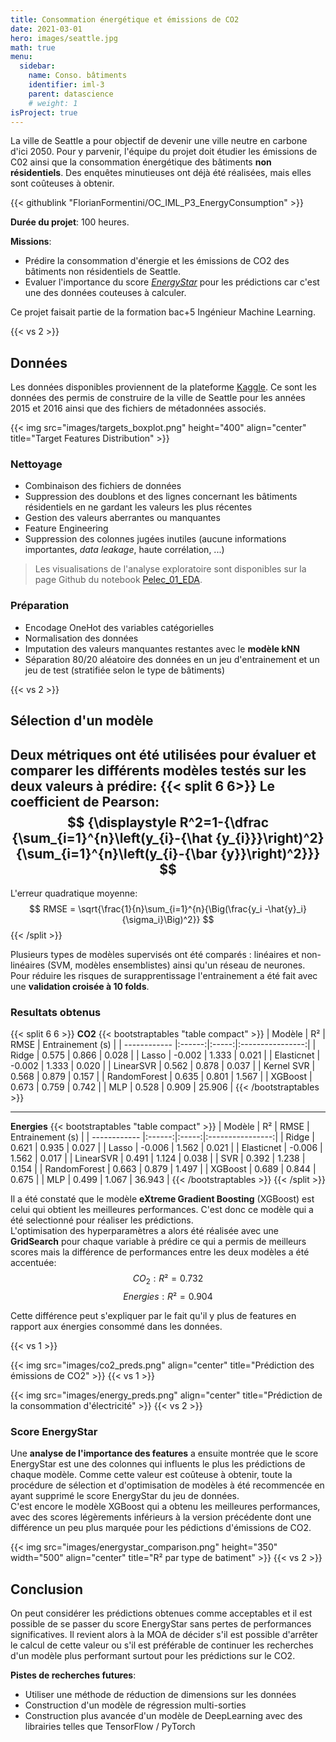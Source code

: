 ```yaml
---
title: Consommation énergétique et émissions de CO2
date: 2021-03-01
hero: images/seattle.jpg
math: true
menu:
  sidebar:
    name: Conso. bâtiments 
    identifier: iml-3
    parent: datascience
    # weight: 1
isProject: true
---
```


La ville de Seattle a pour objectif de devenir une ville neutre en carbone d'ici 2050. Pour y parvenir, l'équipe du projet doit étudier les émissions de C02 ainsi que la consommation énergétique des bâtiments **non résidentiels**. Des enquêtes minutieuses ont déjà été réalisées, mais elles sont coûteuses à obtenir.

{{< githublink "FlorianFormentini/OC_IML_P3_EnergyConsumption" >}}

**Durée du projet**: 100 heures.

**Missions**:
- Prédire la consommation d'énergie et les émissions de CO2 des bâtiments non résidentiels de Seattle.
- Evaluer l'importance du score [*EnergyStar*](https://www.energystar.gov/buildings/facility-owners-and-managers/existing-buildings/use-portfolio-manager/interpret-your-results/what) pour les prédictions car c'est une des données couteuses à calculer. 

Ce projet faisait partie de la formation bac+5 Ingénieur Machine Learning.

{{< vs 2 >}}

## Données
Les données disponibles proviennent de la plateforme [Kaggle](https://www.kaggle.com/city-of-seattle/sea-building-energy-benchmarking#2015-building-energy-benchmarking.csv). Ce sont les données des permis de construire de la ville de Seattle pour les années 2015 et 2016 ainsi que des fichiers de métadonnées associés.

{{< img src="images/targets_boxplot.png" height="400" align="center" title="Target Features Distribution" >}}

### Nettoyage

- Combinaison des fichiers de données
- Suppression des doublons et des lignes concernant les bâtiments résidentiels en ne gardant les valeurs les plus récentes
- Gestion des valeurs aberrantes ou manquantes
- Feature Engineering
- Suppression des colonnes jugées inutiles (aucune informations importantes, *data leakage*, haute corrélation, ...)

> Les visualisations de l'analyse exploratoire sont disponibles sur la page Github du notebook [Pelec_01_EDA](https://github.com/FlorianFormentini/OC_IML_P3_EnergyConsumption/blob/master/Pelec_01_EDA.ipynb).

### Préparation

- Encodage OneHot des variables catégorielles
- Normalisation des données
- Imputation des valeurs manquantes restantes avec le **modèle kNN**
- Séparation 80/20 aléatoire des données en un jeu d'entrainement et un jeu de test (stratifiée selon le type de bâtiments)

{{< vs 2 >}}

## Sélection d'un modèle
<!-- Plusieurs pistes ont été envisagées:  
1. Recherche d'un modèle de régression par type de prédiction à effectuer (CO2 / énergies)
2. Recherche d'un modèle de régression multi-sorties -->

Deux métriques ont été utilisées pour évaluer et comparer les différents modèles testés sur les deux valeurs à prédire:
{{< split 6 6>}}
Le coefficient de Pearson:  
$$ {\displaystyle R^2=1-{\dfrac {\sum_{i=1}^{n}\left(y_{i}-{\hat {y_{i}}}\right)^2}{\sum_{i=1}^{n}\left(y_{i}-{\bar {y}}\right)^2}}} $$
---
L'erreur quadratique moyenne:  
$$  RMSE = \sqrt{\frac{1}{n}\sum_{i=1}^{n}{\Big(\frac{y_i -\hat{y}_i}{\sigma_i}\Big)^2}} $$
{{< /split >}}

Plusieurs types de modèles supervisés ont été comparés : linéaires et non-linéaires (SVM, modèles ensemblistes) ainsi qu'un réseau de neurones.  
Pour réduire les risques de surapprentissage l'entrainement a été fait avec une **validation croisée à 10 folds**.

### Resultats obtenus

{{< split 6 6 >}}
**CO2**
{{< bootstraptables "table compact" >}}
| Modèle       | R²     | RMSE  | Entrainement (s) |
| ------------ |:------:|:-----:|:----------------:|
| Ridge        | 0.575  | 0.866 | 0.028            |
| Lasso        | -0.002 | 1.333 | 0.021            |
| Elasticnet   | -0.002 | 1.333 | 0.020            |
| LinearSVR    | 0.562  | 0.878 | 0.037            |
| Kernel SVR   | 0.568  | 0.879 | 0.157            |
| RandomForest | 0.635  | 0.801 | 1.567            |
| XGBoost      | 0.673  | 0.759 | 0.742	           |
| MLP          | 0.528  | 0.909 | 25.906           |
{{< /bootstraptables >}}

---
**Energies**
{{< bootstraptables "table compact" >}}
| Modèle       | R²     | RMSE  | Entrainement (s) |
| ------------ |:------:|:-----:|:----------------:|
| Ridge        | 0.621  | 0.935 | 0.027            |
| Lasso        | -0.006 | 1.562 | 0.021            |
| Elasticnet   | -0.006 | 1.562 | 0.017            |
| LinearSVR    | 0.491  | 1.124 | 0.038            |
| SVR          | 0.392  | 1.238 | 0.154            |
| RandomForest | 0.663  | 0.879 | 1.497            |
| XGBoost      | 0.689  | 0.844 | 0.675            |
| MLP          | 0.499  | 1.067 | 36.943           |
{{< /bootstraptables >}}
{{< /split >}}

Il a été constaté que le modèle **eXtreme Gradient Boosting** (XGBoost) est celui qui obtient les meilleures performances. C'est donc ce modèle qui a été selectionné pour réaliser les prédictions.  
L'optimisation des hyperparamètres a alors été réalisée avec une **GridSearch** pour chaque variable à prédire ce qui a permis de meilleurs scores mais la différence de performances entre les deux modèles a été accentuée:
$$CO_2: R²=0.732$$
$$Energies: R²=0.904$$

Cette différence peut s'expliquer par le fait qu'il y plus de features en rapport aux énergies consommé dans les données.

{{< vs 1 >}}

{{< img src="images/co2_preds.png" align="center" title="Prédiction des émissions de CO2" >}}
{{< vs 1 >}}

{{< img src="images/energy_preds.png" align="center" title="Prédiction de la consommation d'électricité" >}}
{{< vs 2 >}}

### Score EnergyStar

Une **analyse de l'importance des features** a ensuite montrée que le score EnergyStar est une des colonnes qui influents le plus les prédictions de chaque modèle. Comme cette valeur est coûteuse à obtenir, toute la procédure de sélection et d'optimisation de modèles à été recommencée en ayant supprimé le score EnergyStar du jeu de données.  
C'est encore le modèle XGBoost qui a obtenu les meilleures performances, avec des scores légèrements inférieurs à la version précédente  dont une différence un peu plus marquée pour les pédictions d'émissions de CO2.

{{< img src="images/energystar_comparison.png" height="350" width="500" align="center" title="R² par type de batiment" >}}
{{< vs 2 >}}

## Conclusion

On peut considérer les prédictions obtenues comme acceptables et il est possible de se passer du score EnergyStar sans pertes de performances significatives. Il revient alors à la MOA de décider s'il est possible d'arrêter le calcul de cette valeur ou s'il est préférable de continuer les recherches d'un modèle plus performant surtout pour les prédictions sur le CO2.

**Pistes de recherches futures**:
- Utiliser une méthode de réduction de dimensions sur les données
- Construction d'un modèle de régression multi-sorties
- Construction plus avancée d'un modèle de DeepLearning avec des librairies telles que TensorFlow / PyTorch
